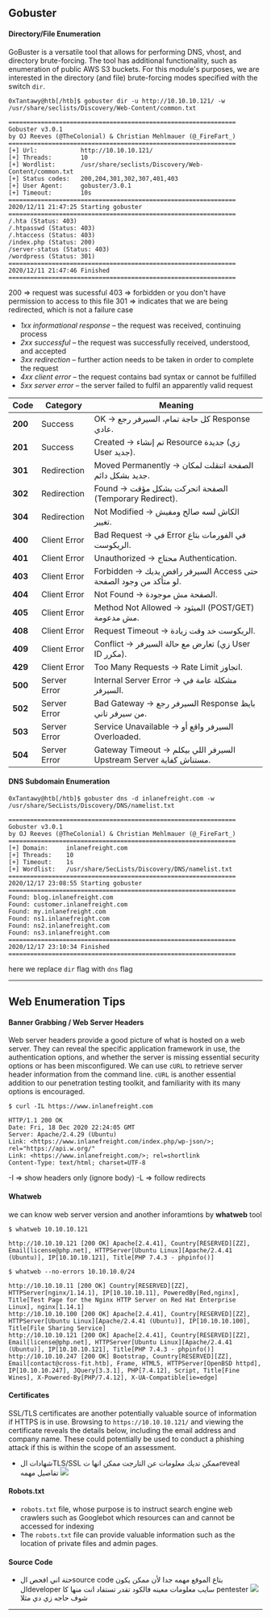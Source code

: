 ## Gobuster
#### Directory/File Enumeration
  
GoBuster is a versatile tool that allows for performing DNS, vhost, and directory brute-forcing. The tool has additional functionality, such as enumeration of public AWS S3 buckets. For this module's purposes, we are interested in the directory (and file) brute-forcing modes specified with the switch `dir`.
```
0xTantawy@htb[/htb]$ gobuster dir -u http://10.10.10.121/ -w /usr/share/seclists/Discovery/Web-Content/common.txt

===============================================================
Gobuster v3.0.1
by OJ Reeves (@TheColonial) & Christian Mehlmauer (@_FireFart_)
===============================================================
[+] Url:            http://10.10.10.121/
[+] Threads:        10
[+] Wordlist:       /usr/share/seclists/Discovery/Web-Content/common.txt
[+] Status codes:   200,204,301,302,307,401,403
[+] User Agent:     gobuster/3.0.1
[+] Timeout:        10s
===============================================================
2020/12/11 21:47:25 Starting gobuster
===============================================================
/.hta (Status: 403)
/.htpasswd (Status: 403)
/.htaccess (Status: 403)
/index.php (Status: 200)
/server-status (Status: 403)
/wordpress (Status: 301)
===============================================================
2020/12/11 21:47:46 Finished
===============================================================
```
200 => request was sucessful
403 => forbidden or you don't have permission to access to this file
301 => indicates that we are being redirected, which is not a failure case
- _1xx informational response_ – the request was received, continuing process
- _2xx successful_ – the request was successfully received, understood, and accepted
- _3xx redirection_ – further action needs to be taken in order to complete the request
- _4xx client error_ – the request contains bad syntax or cannot be fulfilled
- _5xx server error_ – the server failed to fulfil an apparently valid request

| Code    | Category     | Meaning                                                            |
| ------- | ------------ | ------------------------------------------------------------------ |
| **200** | Success      | OK → كل حاجة تمام، السيرفر رجع Response عادي.                      |
| **201** | Success      | Created → تم إنشاء Resource جديدة (زي User جديد).                  |
| **301** | Redirection  | Moved Permanently → الصفحة اتنقلت لمكان جديد بشكل دائم.            |
| **302** | Redirection  | Found → الصفحة اتحركت بشكل مؤقت (Temporary Redirect).              |
| **304** | Redirection  | Not Modified → الكاش لسه صالح ومفيش تغيير.                         |
| **400** | Client Error | Bad Request → في Error في الفورمات بتاع الريكوست.                  |
| **401** | Client Error | Unauthorized → محتاج Authentication.                               |
| **403** | Client Error | Forbidden → السيرفر رافض يديك Access حتى لو متأكد من وجود الصفحة.  |
| **404** | Client Error | Not Found → الصفحة مش موجودة.                                      |
| **405** | Client Error | Method Not Allowed → الميثود (POST/GET) مش مدعومة.                 |
| **408** | Client Error | Request Timeout → الريكوست خد وقت زيادة.                           |
| **409** | Client Error | Conflict → تعارض مع حالة السيرفر (زي User ID مكرر).                |
| **429** | Client Error | Too Many Requests → Rate Limit اتجاوز.                             |
| **500** | Server Error | Internal Server Error → مشكلة عامة في السيرفر.                     |
| **502** | Server Error | Bad Gateway → السيرفر رجع Response بايظ من سيرفر تاني.             |
| **503** | Server Error | Service Unavailable → السيرفر واقع أو Overloaded.                  |
| **504** | Server Error | Gateway Timeout → السيرفر اللي بيكلم Upstream Server مستناش كفاية. |
#### DNS Subdomain Enumeration
```
0xTantawy@htb[/htb]$ gobuster dns -d inlanefreight.com -w /usr/share/SecLists/Discovery/DNS/namelist.txt

===============================================================
Gobuster v3.0.1
by OJ Reeves (@TheColonial) & Christian Mehlmauer (@_FireFart_)
===============================================================
[+] Domain:     inlanefreight.com
[+] Threads:    10
[+] Timeout:    1s
[+] Wordlist:   /usr/share/SecLists/Discovery/DNS/namelist.txt
===============================================================
2020/12/17 23:08:55 Starting gobuster
===============================================================
Found: blog.inlanefreight.com
Found: customer.inlanefreight.com
Found: my.inlanefreight.com
Found: ns1.inlanefreight.com
Found: ns2.inlanefreight.com
Found: ns3.inlanefreight.com
===============================================================
2020/12/17 23:10:34 Finished
===============================================================
```
here we replace `dir` flag with `dns` flag

----
## Web Enumeration Tips
#### Banner Grabbing / Web Server Headers
Web server headers provide a good picture of what is hosted on a web server. They can reveal the specific application framework in use, the authentication options, and whether the server is missing essential security options or has been misconfigured. We can use `cURL` to retrieve server header information from the command line. `cURL` is another essential addition to our penetration testing toolkit, and familiarity with its many options is encouraged.
```
$ curl -IL https://www.inlanefreight.com

HTTP/1.1 200 OK
Date: Fri, 18 Dec 2020 22:24:05 GMT
Server: Apache/2.4.29 (Ubuntu)
Link: <https://www.inlanefreight.com/index.php/wp-json/>; rel="https://api.w.org/"
Link: <https://www.inlanefreight.com/>; rel=shortlink
Content-Type: text/html; charset=UTF-8
```
-I => show headers only (ignore body)
-L => follow redirects
#### Whatweb
we can know web server version and another inforamtions by **whatweb** tool
```
$ whatweb 10.10.10.121

http://10.10.10.121 [200 OK] Apache[2.4.41], Country[RESERVED][ZZ], Email[license@php.net], HTTPServer[Ubuntu Linux][Apache/2.4.41 (Ubuntu)], IP[10.10.10.121], Title[PHP 7.4.3 - phpinfo()]
```

```
$ whatweb --no-errors 10.10.10.0/24

http://10.10.10.11 [200 OK] Country[RESERVED][ZZ], HTTPServer[nginx/1.14.1], IP[10.10.10.11], PoweredBy[Red,nginx], Title[Test Page for the Nginx HTTP Server on Red Hat Enterprise Linux], nginx[1.14.1]
http://10.10.10.100 [200 OK] Apache[2.4.41], Country[RESERVED][ZZ], HTTPServer[Ubuntu Linux][Apache/2.4.41 (Ubuntu)], IP[10.10.10.100], Title[File Sharing Service]
http://10.10.10.121 [200 OK] Apache[2.4.41], Country[RESERVED][ZZ], Email[license@php.net], HTTPServer[Ubuntu Linux][Apache/2.4.41 (Ubuntu)], IP[10.10.10.121], Title[PHP 7.4.3 - phpinfo()]
http://10.10.10.247 [200 OK] Bootstrap, Country[RESERVED][ZZ], Email[contact@cross-fit.htb], Frame, HTML5, HTTPServer[OpenBSD httpd], IP[10.10.10.247], JQuery[3.3.1], PHP[7.4.12], Script, Title[Fine Wines], X-Powered-By[PHP/7.4.12], X-UA-Compatible[ie=edge]
```
#### Certificates
SSL/TLS certificates are another potentially valuable source of information if HTTPS is in use. Browsing to `https://10.10.10.121/` and viewing the certificate reveals the details below, including the email address and company name. These could potentially be used to conduct a phishing attack if this is within the scope of an assessment.
- شهادات الTLS/SSL ممكن تديك معلومات عن التارجت ممكن انها تreveal تفاصيل مهمه
![](Pasted%20image%2020250910191011.png)
#### Robots.txt
- `robots.txt` file, whose purpose is to instruct search engine web crawlers such as Googlebot which resources can and cannot be accessed for indexing
- The `robots.txt` file can provide valuable information such as the location of private files and admin pages.
#### Source Code
- حتة اني افحص الsource code بتاع الموقع مهمه جدا لأن ممكن يكون الdeveloper سايب معلومات معينه فالكود تقدر تستفاد انت منها كا pentester
![](Pasted%20image%2020250910191158.png)
شوف حاجه زي دي مثلا

----
